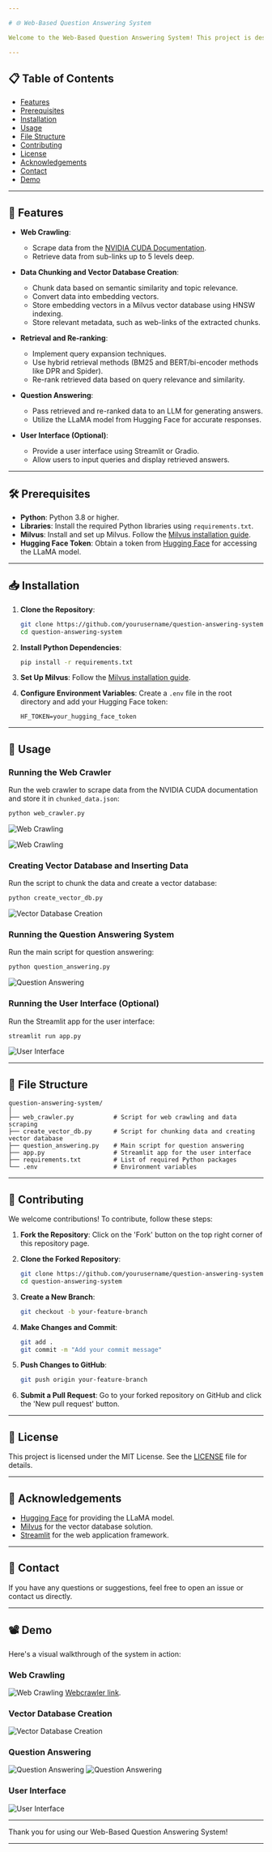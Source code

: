 ```yaml
---

# 🌐 Web-Based Question Answering System

Welcome to the Web-Based Question Answering System! This project is designed to scrape, chunk, and analyze data from the NVIDIA CUDA documentation to provide accurate and relevant answers to user queries. It employs advanced techniques for data chunking, vector storage, hybrid retrieval, and re-ranking, all powered by a robust language model for generating responses.

---
```


## 📋 Table of Contents

- [Features](#features)
- [Prerequisites](#prerequisites)
- [Installation](#installation)
- [Usage](#usage)
- [File Structure](#file-structure)
- [Contributing](#contributing)
- [License](#license)
- [Acknowledgements](#acknowledgements)
- [Contact](#contact)
- [Demo](#demo)

---

## 🚀 Features

- **Web Crawling**: 
  - Scrape data from the [NVIDIA CUDA Documentation](https://docs.nvidia.com/cuda/).
  - Retrieve data from sub-links up to 5 levels deep.

- **Data Chunking and Vector Database Creation**:
  - Chunk data based on semantic similarity and topic relevance.
  - Convert data into embedding vectors.
  - Store embedding vectors in a Milvus vector database using HNSW indexing.
  - Store relevant metadata, such as web-links of the extracted chunks.

- **Retrieval and Re-ranking**:
  - Implement query expansion techniques.
  - Use hybrid retrieval methods (BM25 and BERT/bi-encoder methods like DPR and Spider).
  - Re-rank retrieved data based on query relevance and similarity.

- **Question Answering**:
  - Pass retrieved and re-ranked data to an LLM for generating answers.
  - Utilize the LLaMA model from Hugging Face for accurate responses.

- **User Interface (Optional)**:
  - Provide a user interface using Streamlit or Gradio.
  - Allow users to input queries and display retrieved answers.

---

## 🛠 Prerequisites

- **Python**: Python 3.8 or higher.
- **Libraries**: Install the required Python libraries using `requirements.txt`.
- **Milvus**: Install and set up Milvus. Follow the [Milvus installation guide](https://zilliz.com/blog/getting-started-with-a-milvus-connection).
- **Hugging Face Token**: Obtain a token from [Hugging Face](https://huggingface.co) for accessing the LLaMA model.

---

## 📥 Installation

1. **Clone the Repository**:
   ```sh
   git clone https://github.com/yourusername/question-answering-system.git
   cd question-answering-system
   ```

2. **Install Python Dependencies**:
   ```sh
   pip install -r requirements.txt
   ```

3. **Set Up Milvus**:
   Follow the [Milvus installation guide](https://zilliz.com/blog/getting-started-with-a-milvus-connection).

4. **Configure Environment Variables**:
   Create a `.env` file in the root directory and add your Hugging Face token:
   ```env
   HF_TOKEN=your_hugging_face_token
   ```

---

## 🚀 Usage

### Running the Web Crawler

Run the web crawler to scrape data from the NVIDIA CUDA documentation and store it in `chunked_data.json`:
```sh
python web_crawler.py
```

![Web Crawling]()

![Web Crawling](https://drive.google.com/drive/folders/1jAhYDMNFyKZ63DIPIht-AGvQuJ5kSTD8?usp=sharing)

### Creating Vector Database and Inserting Data

Run the script to chunk the data and create a vector database:
```sh
python create_vector_db.py
```

![Vector Database Creation](https://path/to/your/vector_db_creation.gif)

### Running the Question Answering System

Run the main script for question answering:
```sh
python question_answering.py
```

![Question Answering](https://path/to/your/question_answering.gif)

### Running the User Interface (Optional)

Run the Streamlit app for the user interface:
```sh
streamlit run app.py
```

![User Interface](https://path/to/your/user_interface.gif)

---

## 📁 File Structure

```
question-answering-system/
│
├── web_crawler.py           # Script for web crawling and data scraping
├── create_vector_db.py      # Script for chunking data and creating vector database
├── question_answering.py    # Main script for question answering
├── app.py                   # Streamlit app for the user interface
├── requirements.txt         # List of required Python packages
└── .env                     # Environment variables
```

---

## 🤝 Contributing

We welcome contributions! To contribute, follow these steps:

1. **Fork the Repository**: Click on the 'Fork' button on the top right corner of this repository page.

2. **Clone the Forked Repository**:
   ```sh
   git clone https://github.com/yourusername/question-answering-system.git
   cd question-answering-system
   ```

3. **Create a New Branch**:
   ```sh
   git checkout -b your-feature-branch
   ```

4. **Make Changes and Commit**:
   ```sh
   git add .
   git commit -m "Add your commit message"
   ```

5. **Push Changes to GitHub**:
   ```sh
   git push origin your-feature-branch
   ```

6. **Submit a Pull Request**: Go to your forked repository on GitHub and click the 'New pull request' button.

---

## 📜 License

This project is licensed under the MIT License. See the [LICENSE](LICENSE) file for details.

---

## 💬 Acknowledgements

- [Hugging Face](https://huggingface.co) for providing the LLaMA model.
- [Milvus](https://milvus.io) for the vector database solution.
- [Streamlit](https://streamlit.io) for the web application framework.

---

## 📧 Contact

If you have any questions or suggestions, feel free to open an issue or contact us directly.

---

## 📽 Demo

Here's a visual walkthrough of the system in action:

### Web Crawling

![Web Crawling](https://github.com/ZXEcoder/Step-AI-Project/blob/main/gif/3.png)
[Webcrawler link](https://huggingface.co/spaces/SurajJha21/stepai).

### Vector Database Creation

![Vector Database Creation](https://path/to/your/vector_db_creation.gif)

### Question Answering

![Question Answering](https://github.com/ZXEcoder/Step-AI-Project/blob/main/gif/1.gif)
![Question Answering](https://github.com/ZXEcoder/Step-AI-Project/blob/main/gif/ezgif.com-video-to-gif-converter.gif)


### User Interface

![User Interface](https://path/to/your/user_interface.gif)

---

Thank you for using our Web-Based Question Answering System! 

---
